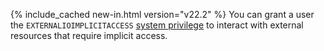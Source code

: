 {% include_cached new-in.html version="v22.2" %} You can grant a user the `EXTERNALIOIMPLICITACCESS` [system privilege](security-reference/authorization.html#supported-privileges) to interact with external resources that require implicit access.
